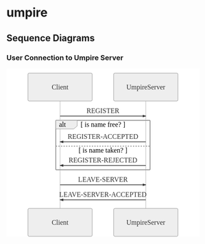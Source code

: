 # umpire

## Sequence Diagrams

### User Connection to Umpire Server

![User Connection](./doc/sequenceDiagramsPng/userConnection.png)